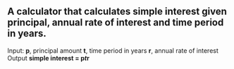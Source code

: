 ## A calculator that calculates simple interest given principal, annual rate of interest and time period in years.

Input:
  **p**, principal amount
   **t**, time period in years
   **r**, annual rate of interest
Output
  **simple interest = p*t*r**
